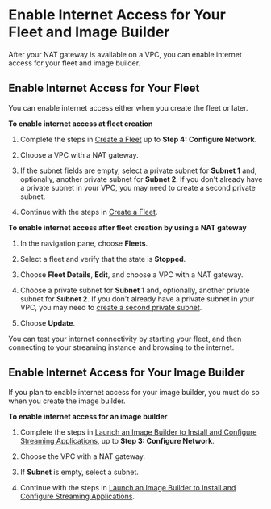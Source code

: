 # Enable Internet Access for Your Fleet and Image Builder<a name="managing-network-manual-enable-internet-access"></a>

After your NAT gateway is available on a VPC, you can enable internet access for your fleet and image builder\.

## Enable Internet Access for Your Fleet<a name="managing-network-manual-enable-internet-access-fleet"></a>

You can enable internet access either when you create the fleet or later\.

**To enable internet access at fleet creation**

1. Complete the steps in [Create a Fleet](set-up-stacks-fleets.md#set-up-stacks-fleets-create) up to **Step 4: Configure Network**\.

1. Choose a VPC with a NAT gateway\.

1. If the subnet fields are empty, select a private subnet for **Subnet 1** and, optionally, another private subnet for **Subnet 2**\. If you don't already have a private subnet in your VPC, you may need to create a second private subnet\.

1. Continue with the steps in [Create a Fleet](set-up-stacks-fleets.md#set-up-stacks-fleets-create)\.

**To enable internet access after fleet creation by using a NAT gateway**

1. In the navigation pane, choose **Fleets**\.

1. Select a fleet and verify that the state is **Stopped**\.

1. Choose **Fleet Details**, **Edit**, and choose a VPC with a NAT gateway\.

1. Choose a private subnet for **Subnet 1** and, optionally, another private subnet for **Subnet 2**\. If you don't already have a private subnet in your VPC, you may need to [create a second private subnet](create-configure-new-vpc-with-private-public-subnets-nat.md#vpc-with-private-and-public-subnets-add-private-subnet-nat)\. 

1. Choose **Update**\.

You can test your internet connectivity by starting your fleet, and then connecting to your streaming instance and browsing to the internet\. 

## Enable Internet Access for Your Image Builder<a name="managing-network-manual-enable-internet-access-image-builder"></a>

If you plan to enable internet access for your image builder, you must do so when you create the image builder\.

**To enable internet access for an image builder**

1. Complete the steps in [Launch an Image Builder to Install and Configure Streaming Applications](tutorial-image-builder-create.md), up to **Step 3: Configure Network**\.

1. Choose the VPC with a NAT gateway\.

1. If **Subnet** is empty, select a subnet\.

1. Continue with the steps in [Launch an Image Builder to Install and Configure Streaming Applications](tutorial-image-builder-create.md)\.